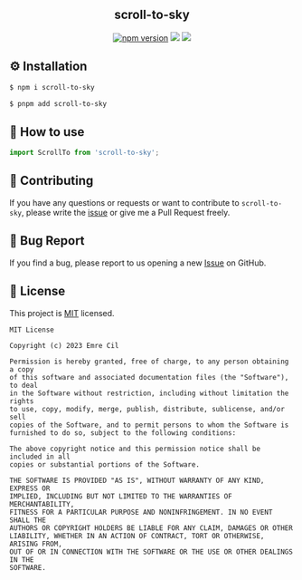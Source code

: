 <h2 align="middle">scroll-to-sky</h2>
<p align="middle"><a href="https://www.npmjs.com/package/scroll-to-sky" target="_blank"><img src="https://img.shields.io/npm/v/scroll-to-sky.svg?style=flat-square&color=007acc&label=version" alt="npm version" /></a> <img src="https://img.shields.io/badge/language-typescript-blue.svg?style=flat-square"/> <a href="https://github.com/emre-cil/scroll-to-sky/blob/master/LICENSE" target="_blank"><img src="https://img.shields.io/github/license/emre-cil/scroll-to-sky.svg?style=flat-square&label=license&color=08CE5D"/></a>
</p>

## ⚙️ Installation

```sh
$ npm i scroll-to-sky
```

```sh
$ pnpm add scroll-to-sky
```

## 🚀 How to use

```ts
import ScrollTo from 'scroll-to-sky';
```

## 👏 Contributing

If you have any questions or requests or want to contribute to `scroll-to-sky`, please write the [issue](https://github.com/emre-cil/scroll-to-sky/issues) or give me a Pull Request freely.

## 🐞 Bug Report

If you find a bug, please report to us opening a new [Issue](https://github.com/emre-cil/scroll-to-sky/issues) on GitHub.

## 📝 License

This project is [MIT](https://github.com/emre-cil/scroll-to-sky/blob/master/LICENSE) licensed.

```
MIT License

Copyright (c) 2023 Emre Cil

Permission is hereby granted, free of charge, to any person obtaining a copy
of this software and associated documentation files (the "Software"), to deal
in the Software without restriction, including without limitation the rights
to use, copy, modify, merge, publish, distribute, sublicense, and/or sell
copies of the Software, and to permit persons to whom the Software is
furnished to do so, subject to the following conditions:

The above copyright notice and this permission notice shall be included in all
copies or substantial portions of the Software.

THE SOFTWARE IS PROVIDED "AS IS", WITHOUT WARRANTY OF ANY KIND, EXPRESS OR
IMPLIED, INCLUDING BUT NOT LIMITED TO THE WARRANTIES OF MERCHANTABILITY,
FITNESS FOR A PARTICULAR PURPOSE AND NONINFRINGEMENT. IN NO EVENT SHALL THE
AUTHORS OR COPYRIGHT HOLDERS BE LIABLE FOR ANY CLAIM, DAMAGES OR OTHER
LIABILITY, WHETHER IN AN ACTION OF CONTRACT, TORT OR OTHERWISE, ARISING FROM,
OUT OF OR IN CONNECTION WITH THE SOFTWARE OR THE USE OR OTHER DEALINGS IN THE
SOFTWARE.
```
